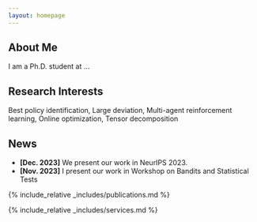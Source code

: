 ```yaml
---
layout: homepage
---
```


## About Me

I am a Ph.D. student at ...

## Research Interests

Best policy identification, Large deviation, Multi-agent reinforcement learning, Online optimization, Tensor decomposition

## News

- **[Dec. 2023]** We present our work in NeurIPS 2023.
- **[Nov. 2023]** I present our work in Workshop on Bandits and Statistical Tests


{% include_relative _includes/publications.md %}

{% include_relative _includes/services.md %}
